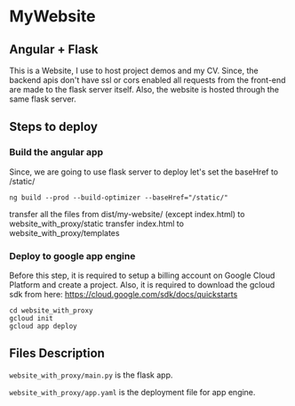 # MyWebsite

## Angular + Flask 

This is a Website, I use to host project demos and my CV.
Since, the backend apis don't have ssl or cors enabled all requests from the front-end are made to the flask server itself. Also, the website is hosted through the same flask server.

## Steps to deploy

### Build the angular app
Since, we are going to use flask server to deploy let's set the baseHref to /static/ 

```ng build --prod --build-optimizer --baseHref="/static/" ```
  
transfer all the files from dist/my-website/ (except  index.html)  to website_with_proxy/static
transfer index.html to website_with_proxy/templates

### Deploy to google app engine

Before this step, it is required to setup a billing account on Google Cloud Platform and create a project. 
Also, it is required to download the gcloud sdk from here: https://cloud.google.com/sdk/docs/quickstarts
```
cd website_with_proxy
gcloud init
gcloud app deploy
```

## Files Description

```website_with_proxy/main.py```  is the flask app.

```website_with_proxy/app.yaml``` is the deployment file for app engine.


